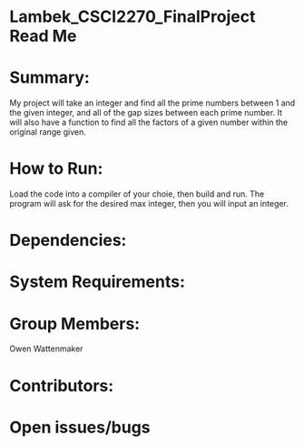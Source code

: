# Lambek_CSCI2270_FinalProject Read Me
# Summary:
My project will take an integer and find all the prime numbers between 1 and the given integer, and all of the gap sizes between each prime number. It will also have a function to find all the factors of a given number within the original range given.

# How to Run:
Load the code into a compiler of your choie, then build and run. The program will ask for the desired max integer, then you will input an integer.

# Dependencies:

# System Requirements:

# Group Members:
Owen Wattenmaker

# Contributors:

# Open issues/bugs
